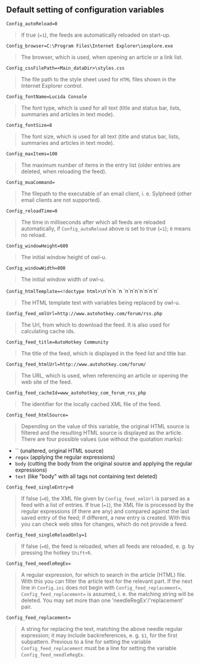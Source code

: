 ## Default setting of configuration variables

`Config_autoReload=0`
> If true (`=1`), the feeds are automatically reloaded on start-up.

`Config_browser=C:\Program Files\Internet Explorer\iexplore.exe`
> The browser, which is used, when opening an article or a link list.

`Config_cssFilePath=<Main_dataDir>\styles.css`
> The file path to the style sheet used for `HTML` files shown in the Internet
Explorer control.

`Config_fontName=Lucida Console`
> The font type, which is used for all text (title and status bar, lists,
summaries and articles in text mode).

`Config_fontSize=8`
> The font size, which is used for all text (title and status bar, lists,
summaries and articles in text mode).

`Config_maxItems=100`
> The maximum number of items in the entry list (older entries are deleted,
when reloading the feed).

`Config_muaCommand=`
> The filepath to the executable of an email client, i. e. Sylpheed (other
email clients are not supported).

`Config_reloadTime=0`
> The time in milliseconds after which all feeds are reloaded automatically, if
`Config_autoReload` above is set to true (`=1`); `0` means no reload.

`Config_windowHeight=600`
> The initial window height of owl-u.

`Config_windowWidth=800`
> The initial window width of owl-u.

`Config_htmlTemplate=<!doctype html>\`n<html lang="en">\`n<head>\`n  <meta charset="<!-- charset -->">\`n  <link rel="stylesheet" href="./styles.css">\`n</head>\`n<body>\`n\`n<!-- body -->\`n</body>\`n</html>\`n`
> The HTML template text with variables being replaced by owl-u.

`Config_feed_xmlUrl=http://www.autohotkey.com/forum/rss.php`
> The Url, from which to download the feed. It is also used for calculating
cache ids.

`Config_feed_title=AutoHotkey Community`
> The title of the feed, which is displayed in the feed list and title bar.

`Config_feed_htmlUrl=http://www.autohotkey.com/forum/`
> The URL, which is used, when referencing an article or opening the web site
of the feed.

`Config_feed_cacheId=www_autohotkey_com_forum_rss_php`
> The identifier for the locally cached XML file of the feed.

`Config_feed_htmlSource=`
> Depending on the value of this variable, the original HTML source is filtered
and the resulting HTML source is displayed as the article. There are four
possible values (use without the quotation marks):
  + `` (unaltered, original HTML source)
  + `regex` (applying the regular expressions)
  + `body` (cutting the body from the original source and applying the regular
  expressions)
  + `text` (like "body" with all tags not containing text deleted)

`Config_feed_singleEntry=0`
> If false (`=0`), the XML file given by `Config_feed_xmlUrl` is parsed as a
feed with a list of entries. If true (`=1`), the XML file is processed by the
regular expressions (if there are any) and compared against the last saved
entry of the feed; if different, a new entry is created. With this you can
check web sites for changes, which do not provide a feed.

`Config_feed_singleReloadOnly=1`
> If false (`=0`), the feed is reloaded, when all feeds are reloaded, e. g. by
pressing the hotkey `Shift+R`.

`Config_feed_needleRegEx=`
> A regular expression, for which to search in the article (HTML) file. With
this you can filter the article text for the relevant part. If the next line in
`Config.ini` does not begin with `Config_feed_replacement=`,
`Config_feed_replacement=` is assumed, i. e. the matching string will be
deleted. You may set more than one 'needleRegEx'/'replacement' pair.

`Config_feed_replacement=`
> A string for replacing the text, matching the above needle regular
expression; it may include backreferences, e. g. `$1`, for the first
subpattern. Previous to a line for setting the variable
`Config_feed_replacement` must be a line for setting the variable
`Config_feed_needleRegEx`.
